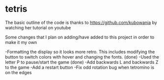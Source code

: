 # tetris
The basic outline of the code is thanks to https://github.com/kubowania by watching her tutorial on youtube

Some changes that I plan on adding/have added to this project in order to make it my own

-Formatting the display so it looks more retro. This includes modifying the button to switch colors with hover and
changing the fonts. (done)
-Used the letter P to pause/start the game (done)
-Add backwards L and backwards Z to the game 
-Add a restart button 
-Fix odd rotation bug when tetromino is on the edges
